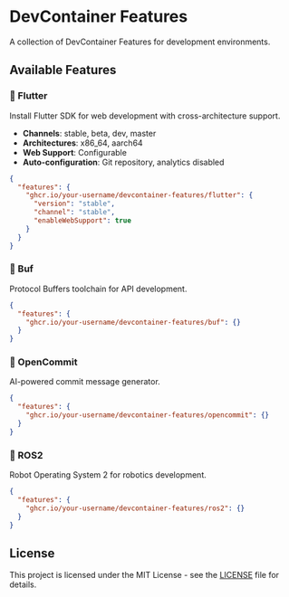 # DevContainer Features

A collection of DevContainer Features for development environments.

## Available Features

### 🎯 Flutter
Install Flutter SDK for web development with cross-architecture support.

- **Channels**: stable, beta, dev, master
- **Architectures**: x86_64, aarch64
- **Web Support**: Configurable
- **Auto-configuration**: Git repository, analytics disabled

```json
{
  "features": {
    "ghcr.io/your-username/devcontainer-features/flutter": {
      "version": "stable",
      "channel": "stable",
      "enableWebSupport": true
    }
  }
}
```

### 🔧 Buf
Protocol Buffers toolchain for API development.

```json
{
  "features": {
    "ghcr.io/your-username/devcontainer-features/buf": {}
  }
}
```

### 🤖 OpenCommit
AI-powered commit message generator.

```json
{
  "features": {
    "ghcr.io/your-username/devcontainer-features/opencommit": {}
  }
}
```

### 🚀 ROS2
Robot Operating System 2 for robotics development.

```json
{
  "features": {
    "ghcr.io/your-username/devcontainer-features/ros2": {}
  }
}
```

## License

This project is licensed under the MIT License - see the [LICENSE](LICENSE) file for details.
